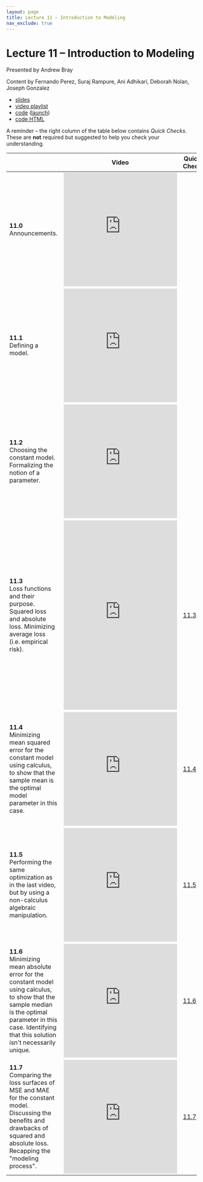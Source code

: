 ```yaml
---
layout: page
title: Lecture 11 – Introduction to Modeling
nav_exclude: true
---
```


# Lecture 11 – Introduction to Modeling

Presented by Andrew Bray

Content by Fernando Perez, Suraj Rampure, Ani Adhikari, Deborah Nolan, Joseph Gonzalez

- [slides](https://docs.google.com/presentation/d/1fYsAhfvItcj5gL5ZHdZgV2gC27ui34-8-y5JG91ldl0/edit?usp=sharing)
- [video playlist](https://www.youtube.com/playlist?list=PLQCcNQgUcDfpCUvSQoWbiu-oMMSR_4UAH)
- [code](https://github.com/DS-100/sp21/tree/main/lec/lec11) ([launch](https://data100.datahub.berkeley.edu/hub/user-redirect/git-sync?repo=https://github.com/DS-100/sp21&subPath=lec/lec11/&branch=main))
- [code HTML](../../resources/assets/lectures/lec11/lec11.html)

A reminder – the right column of the table below contains _Quick Checks_. These are **not** required but suggested to help you check your understanding.

<table>
<colgroup>
<col style="width: 25%" />
<col style="width: 25%" />
<col style="width: 25%" />
</colgroup>
<thead>
<tr class="header">
<th></th>
<th>Video</th>
<th>Quick Check</th>
</tr>
</thead>
<tbody>
<tr>
<td><strong>11.0</strong> <br>Announcements.</td>
<td><iframe width="300" height="300" height src="https://youtube.com/embed/vAEsdkfKDcw" frameborder="0" allow="accelerometer; autoplay; encrypted-media; gyroscope; picture-in-picture" allowfullscreen></iframe></td>
<td></td>
</tr>
<tr>
<td><strong>11.1</strong> <br>Defining a model.</td>
<td><iframe width="300" height="300" height src="https://youtube.com/embed/wqkdCgh_1mE" frameborder="0" allow="accelerometer; autoplay; encrypted-media; gyroscope; picture-in-picture" allowfullscreen></iframe></td>
<td></td>
</tr>
<tr>
<td><strong>11.2</strong> <br>Choosing the constant model. Formalizing the notion of a parameter.</td>
<td><iframe width="300" height="300" height src="https://www.youtube.com/embed/kW0xe-C0jFk" frameborder="0" allow="accelerometer; autoplay; encrypted-media; gyroscope; picture-in-picture" allowfullscreen></iframe></td>
<td></td>
</tr>
<tr>
<td><strong>11.3</strong> <br>Loss functions and their purpose. Squared loss and absolute loss. Minimizing average loss (i.e. empirical risk).</td>
<td><iframe width="300" height="500" height src="https://youtube.com/embed/5z3q6E6FC8o" frameborder="0" allow="accelerometer; autoplay; encrypted-media; gyroscope; picture-in-picture" allowfullscreen></iframe></td>
<td><a href="https://docs.google.com/forms/d/e/1FAIpQLSdNKQf3zZjob-VskXFTzNogpmxN8ILIoSdtJ44TTs86KfrcKQ/viewform" target="\_blank">11.3</a></td>
</tr>
<tr>
<td><strong>11.4</strong> <br>Minimizing mean squared error for the constant model using calculus, to show that the sample mean is the optimal model parameter in this case.</td>
<td><iframe width="300" height="300" height src="https://youtube.com/embed/QC78C89uzdk" frameborder="0" allow="accelerometer; autoplay; encrypted-media; gyroscope; picture-in-picture" allowfullscreen></iframe></td>
<td><a href="https://docs.google.com/forms/d/e/1FAIpQLSe_cICHubGqJRWthkIP4BvhBJ6V-E_vyTv35T66auJwRJQ-eA/viewform" target="\_blank">11.4</a></td>
</tr>
<tr>
<td><strong>11.5</strong> <br>Performing the same optimization as in the last video, but by using a non-calculus algebraic manipulation.</td>
<td><iframe width="300" height="300" height src="https://youtube.com/embed/mfjzdX-XWSE" frameborder="0" allow="accelerometer; autoplay; encrypted-media; gyroscope; picture-in-picture" allowfullscreen></iframe></td>
<td><a href="https://docs.google.com/forms/d/e/1FAIpQLSftUyz6aMO767E1t6o7Rltm5ovelkXdY4n1ewicydtAtUUFxw/viewform" target="\_blank">11.5</a></td>
</tr>
<tr>
<td><strong>11.6</strong> <br>Minimizing mean absolute error for the constant model using calculus, to show that the sample median is the optimal parameter in this case. Identifying that this solution isn't necessarily unique.</td>
<td><iframe width="300" height="300" height src="https://youtube.com/embed/6Jt828_Wx2c" frameborder="0" allow="accelerometer; autoplay; encrypted-media; gyroscope; picture-in-picture" allowfullscreen></iframe></td>
<td><a href="https://docs.google.com/forms/d/e/1FAIpQLSeuoMYYMDlo6AmxJ4VuNBIoAsQHyVnkAAZO_Y-1PHy8gm6ZZg/viewform" target="\_blank">11.6</a></td>
</tr>
<tr>
<td><strong>11.7</strong> <br>Comparing the loss surfaces of MSE and MAE for the constant model. Discussing the benefits and drawbacks of squared and absolute loss. Recapping the "modeling process".</td>
<td><iframe width="300" height="300" height src="https://youtube.com/embed/TZd-Jk0ltW8" frameborder="0" allow="accelerometer; autoplay; encrypted-media; gyroscope; picture-in-picture" allowfullscreen></iframe></td>
<td><a href="https://docs.google.com/forms/d/e/1FAIpQLSdZOhg6dkVee1VAO5jn2xbgUvyuReCmbXPWR2LYoOt3AP4LaA/viewform" target="\_blank">11.7</a></td>
</tr>
